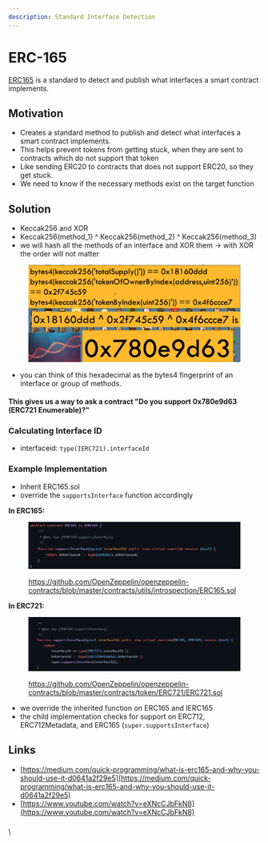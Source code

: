 ```yaml
---
description: Standard Interface Detection
---
```


# ERC-165

[ERC165](https://eips.ethereum.org/EIPS/eip-165) is a standard to detect and publish what interfaces a smart contract implements.

## Motivation

* Creates a standard method to publish and detect what interfaces a smart contract implements.
* This helps prevent tokens from getting stuck, when they are sent to contracts which do not support that token
* Like sending ERC20 to contracts that does not support ERC20, so they get stuck.
* We need to know if the necessary methods exist on the target function

## Solution

* Keccak256 and XOR
* Keccak256(method\_1) ^ Keccak256(method\_2) ^ Keccak256(method\_3)&#x20;
* we will hash all the methods of an interface and XOR them -> with XOR the order will not matter&#x20;

<figure><img src="../../.gitbook/assets/image (115).png" alt=""><figcaption></figcaption></figure>

* you can think of this hexadecimal as the bytes4 fingerprint of an interface or group of methods.

#### This gives us a way to ask a contract "Do you support 0x780e9d63 (ERC721 Enumerable)?"

### Calculating Interface ID&#x20;

* interfaceid: `type(IERC721).interfaceId`

### Example Implementation

* Inherit ERC165.sol
* override the `supportsInterface` function accordingly

**In ERC165:**

<figure><img src="../../.gitbook/assets/image (110).png" alt=""><figcaption><p><a href="https://github.com/OpenZeppelin/openzeppelin-contracts/blob/master/contracts/utils/introspection/ERC165.sol">https://github.com/OpenZeppelin/openzeppelin-contracts/blob/master/contracts/utils/introspection/ERC165.sol</a></p></figcaption></figure>

**In ERC721:**

<figure><img src="../../.gitbook/assets/image (220).png" alt=""><figcaption><p><a href="https://github.com/OpenZeppelin/openzeppelin-contracts/blob/master/contracts/token/ERC721/ERC721.sol">https://github.com/OpenZeppelin/openzeppelin-contracts/blob/master/contracts/token/ERC721/ERC721.sol</a></p></figcaption></figure>

* we override the inherited function on ERC165 and IERC165
* the child implementation checks for support on ERC712, ERC712Metadata, and ERC165 (`super.supportsInterface`)

## Links

* [https://medium.com/quick-programming/what-is-erc165-and-why-you-should-use-it-d0641a2f29e5](https://medium.com/quick-programming/what-is-erc165-and-why-you-should-use-it-d0641a2f29e5)
* [https://www.youtube.com/watch?v=eXNcCJbFkN8](https://www.youtube.com/watch?v=eXNcCJbFkN8)

###

\
